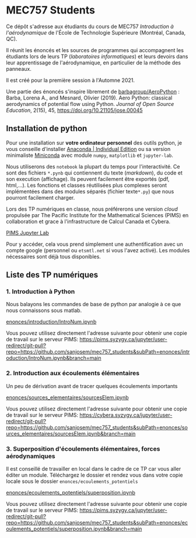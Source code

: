 # MEC757 Students

Ce dépôt s'adresse aux étudiants du cours de MEC757 _Introduction à l'aérodynamique_ de l'École de Technologie Supérieure (Montréal, Canada, QC).

Il réunit les énoncés et les sources de programmes qui accompagnent les étudiants lors de leurs TP (_laboratoires informatiques_) et leurs devoirs dans leur apprentissage de l'aérodynamique, en particulier de la méthode des panneaux.

Il est créé pour la première session à l'Automne 2021.

Une partie des énoncés s'inspire librement de [barbagroup/AeroPython](https://github.com/barbagroup/AeroPython) : 
Barba, Lorena A., and Mesnard, Olivier (2019). Aero Python: classical aerodynamics of potential flow using Python. _Journal of Open Source Education_, 2(15), 45, https://doi.org/10.21105/jose.00045

## Installation de python 

Pour une installation sur **votre ordinateur personnel** des outils python, je vous conseille d'installer [Anaconda | Individual Edition](https://www.anaconda.com/products/individual-d) ou sa version minimaliste [Miniconda](https://docs.conda.io/en/latest/miniconda.html) avec module `numpy`, `matplotlib` et `jupyter-lab`. 

Nous utiliserons des `notebook` la plupart du temps pour l'interactivité. Ce sont des fichiers `*.pynb` qui contiennent du texte (_markdown_), du code et son execution (affichage). Ils peuvent facilement être exportés (pdf, html,...). Les fonctions et classes réutilisées plus complexes seront implémentées dans des modules séparés (fichier texte`*.py`) que nous pourront facilement charger.

Lors des TP numériques en classe, nous préférerons une version _cloud_ propulsée par The Pacific Institute for the Mathematical Sciences (PIMS) en collaboration et grace à l'infrastructure de Calcul Canada et Cybera. 

[PIMS Jupyter Lab](https://pims.syzygy.ca/)

Pour y accéder, cela vous prend simplement une authentification avec un compte google (personnel ou `etsmtl.net` si vous l'avez activé). Les modules nécessaires sont déjà tous disponibles.


## Liste des TP numériques

### 1. Introduction à Python

Nous balayons les commandes de base de python par analogie à ce que nous connaissons sous matlab. 

[enonces/introduction/IntroNum.ipynb](./enonces/introduction/IntroNum.ipynb)

Vous pouvez utilisez directement l'adresse suivante pour obtenir une copie de travail sur le serveur PIMS: 
https://pims.syzygy.ca/jupyter/user-redirect/git-pull?repo=https://github.com/sanjosem/mec757_students&subPath=enonces/introduction/IntroNum.ipynb&branch=main

### 2. Introduction aux écoulements élémentaires

Un peu de dérivation avant de tracer quelques écoulements importants

[enonces/sources_elementaires/sourcesElem.ipynb](./enonces/sources_elementaires/sourcesElem.ipynb)

Vous pouvez utilisez directement l'adresse suivante pour obtenir une copie de travail sur le serveur PIMS: 
https://cybera.syzygy.ca/jupyter/user-redirect/git-pull?repo=https://github.com/sanjosem/mec757_students&subPath=enonces/sources_elementaires/sourcesElem.ipynb&branch=main

### 3. Superposition d'écoulements élémentaires, forces aérodynamiques

Il est conseillé de travailler en local dans le cadre de ce TP car vous aller éditer un module. Téléchargez le dossier et rendez vous dans votre copie locale sous le dossier `enonces/ecoulements_potentiels` 

[enonces/ecoulements_potentiels/superposition.ipynb](./enonces/ecoulements_potentiels/superposition.ipynb)

Vous pouvez utilisez directement l'adresse suivante pour obtenir une copie de travail sur le serveur PIMS: 
https://pims.syzygy.ca/jupyter/user-redirect/git-pull?repo=https://github.com/sanjosem/mec757_students&subPath=enonces/ecoulements_potentiels/superposition.ipynb&branch=main
